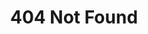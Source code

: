 ---
# layout: default
title: 404 Not Found
permalink: /404.html
# layout: page
hide_footer: true
# hero_height: is-small
show_sidebar: false
redirect_from:
  - /alumni/
---